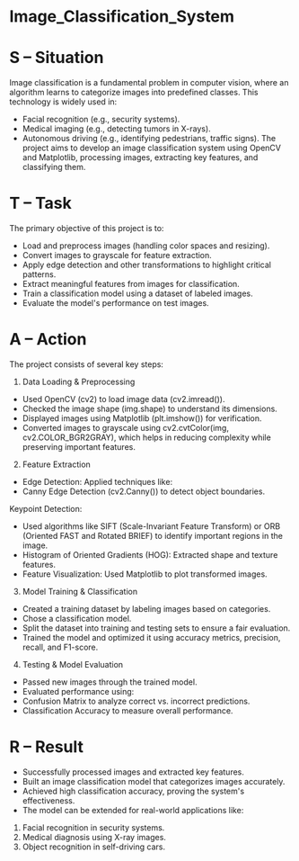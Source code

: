 # Image_Classification_System

# S – Situation

Image classification is a fundamental problem in computer vision, where an algorithm learns to categorize images into predefined classes. This technology is widely used in:

* Facial recognition (e.g., security systems).
* Medical imaging (e.g., detecting tumors in X-rays).
* Autonomous driving (e.g., identifying pedestrians, traffic signs).
The project aims to develop an image classification system using OpenCV and Matplotlib, processing images, extracting key features, and classifying them.

# T – Task

The primary objective of this project is to:

* Load and preprocess images (handling color spaces and resizing).
* Convert images to grayscale for feature extraction.
* Apply edge detection and other transformations to highlight critical patterns.
* Extract meaningful features from images for classification.
* Train a classification model using a dataset of labeled images.
* Evaluate the model's performance on test images.

# A – Action

The project consists of several key steps:

1. Data Loading & Preprocessing

* Used OpenCV (cv2) to load image data (cv2.imread()).
* Checked the image shape (img.shape) to understand its dimensions.
* Displayed images using Matplotlib (plt.imshow()) for verification.
* Converted images to grayscale using cv2.cvtColor(img, cv2.COLOR_BGR2GRAY), which helps in reducing complexity while preserving important features.

2. Feature Extraction

* Edge Detection: Applied techniques like:
* Canny Edge Detection (cv2.Canny()) to detect object boundaries.

Keypoint Detection:

* Used algorithms like SIFT (Scale-Invariant Feature Transform) or ORB (Oriented FAST and Rotated BRIEF) to identify important regions in the image.
* Histogram of Oriented Gradients (HOG): Extracted shape and texture features.
* Feature Visualization: Used Matplotlib to plot transformed images.

3. Model Training & Classification

* Created a training dataset by labeling images based on categories.
* Chose a classification model.
* Split the dataset into training and testing sets to ensure a fair evaluation.
* Trained the model and optimized it using accuracy metrics, precision, recall, and F1-score.

4. Testing & Model Evaluation

* Passed new images through the trained model.
* Evaluated performance using:
* Confusion Matrix to analyze correct vs. incorrect predictions.
* Classification Accuracy to measure overall performance.

# R – Result

* Successfully processed images and extracted key features.
* Built an image classification model that categorizes images accurately.
* Achieved high classification accuracy, proving the system's effectiveness.
* The model can be extended for real-world applications like:
  
1. Facial recognition in security systems.
2. Medical diagnosis using X-ray images.
3. Object recognition in self-driving cars.
